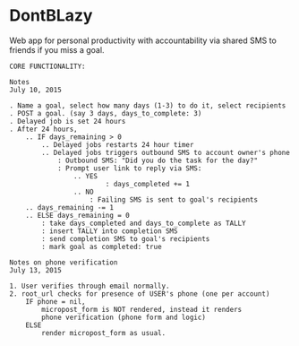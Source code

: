 # DontBLazy

Web app for personal productivity with accountability via shared SMS to friends if you miss a goal.

	CORE FUNCTIONALITY: 
	
	Notes
	July 10, 2015

	. Name a goal, select how many days (1-3) to do it, select recipients
	. POST a goal. (say 3 days, days_to_complete: 3)
	. Delayed job is set 24 hours
	. After 24 hours,
		.. IF days_remaining > 0
			.. Delayed jobs restarts 24 hour timer
			.. Delayed jobs triggers outbound SMS to account owner's phone
				: Outbound SMS: "Did you do the task for the day?" 
				: Prompt user link to reply via SMS:
					.. YES 
							: days_completed += 1
					.. NO 
						: Failing SMS is sent to goal's recipients
		.. days_remaining -= 1 
		.. ELSE days_remaining = 0
			: take days_completed and days_to_complete as TALLY
			: insert TALLY into completion SMS
			: send completion SMS to goal's recipients
			: mark goal as completed: true

	Notes on phone verification
	July 13, 2015

	1. User verifies through email normally. 
	2. root_url checks for presence of USER's phone (one per account)
		IF phone = nil,
			micropost_form is NOT rendered, instead it renders
			phone verification (phone form and logic)
		ELSE 
			render micropost_form as usual.



		



